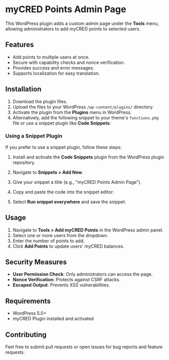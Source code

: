 # myCRED Points Admin Page

This WordPress plugin adds a custom admin page under the **Tools** menu, allowing administrators to add myCRED points to selected users.

## Features
- Add points to multiple users at once.
- Secure with capability checks and nonce verification.
- Provides success and error messages.
- Supports localization for easy translation.

## Installation
1. Download the plugin files.
2. Upload the files to your WordPress `/wp-content/plugins/` directory.
3. Activate the plugin from the **Plugins** menu in WordPress.
4. Alternatively, add the following snippet to your theme's `functions.php` file or use a snippet plugin like **Code Snippets**:

### Using a Snippet Plugin
If you prefer to use a snippet plugin, follow these steps:
1. Install and activate the **Code Snippets** plugin from the WordPress plugin repository.
2. Navigate to **Snippets > Add New**.
3. Give your snippet a title (e.g., "myCRED Points Admin Page").
4. Copy and paste the code into the snippet editor:

5. Select **Run snippet everywhere** and save the snippet.

## Usage
1. Navigate to **Tools > Add myCRED Points** in the WordPress admin panel.
2. Select one or more users from the dropdown.
3. Enter the number of points to add.
4. Click **Add Points** to update users' myCRED balances.

## Security Measures
- **User Permission Check**: Only administrators can access the page.
- **Nonce Verification**: Protects against CSRF attacks.
- **Escaped Output**: Prevents XSS vulnerabilities.

## Requirements
- WordPress 5.0+
- myCRED Plugin installed and activated

## Contributing
Feel free to submit pull requests or open issues for bug reports and feature requests.
